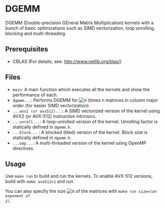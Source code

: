 # DGEMM
DGEMM (Double-precision GEneral Matrix Multiplication) kernels with a bunch of basic optimizations such as SIMD vectorization, loop unrolling, blocking and multi-threading.

## Prerequisites
* CBLAS (For details, see: http://www.netlib.org/blas/)

## Files
* `main`: A main function which executes all the kernels and show the performance of each.
* `dgemm...`: Performs DGEMM for <img src="https://latex.codecogs.com/svg.latex?n&space;\times&space;n" title="n \times n" /> matrices in column major order (for easier SIMD vectorization).
* `...avx2 (or avx512)...`: A SIMD vectorized version of the kernel using AVX2 (or AVX-512) instruction intrinsics.
* `...unroll...`: A loop-unrolled version of the kernel. Unrolling factor is statically defined in `dgemm.h`.
* `...block...` : A blocked (tiled) version of the kernel. Block size is statically defined in `dgemm.h`.
* `...omp...`: A multi-threaded version of the kernel using OpenMP directives.

## Usage
Use `make run` to build and run the kernels. To enable AVX-512 versions, build with `make avx512=1` and run.

You can also specify the size <img src="https://latex.codecogs.com/svg.latex?n" title="n" /> of the matrices with <code>make run size=*(an exponent of 2)*</code>.
